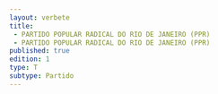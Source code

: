 ```yaml
---
layout: verbete
title:
 - PARTIDO POPULAR RADICAL DO RIO DE JANEIRO (PPR)
 - PARTIDO POPULAR RADICAL DO RIO DE JANEIRO (PPR)
published: true
edition: 1  
type: T
subtype: Partido
---
```


